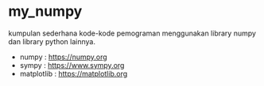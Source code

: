 # my_numpy
kumpulan sederhana kode-kode pemograman menggunakan library numpy dan library python lainnya.

- numpy     : https://numpy.org
- sympy     : https://www.sympy.org
- matplotlib : https://matplotlib.org
